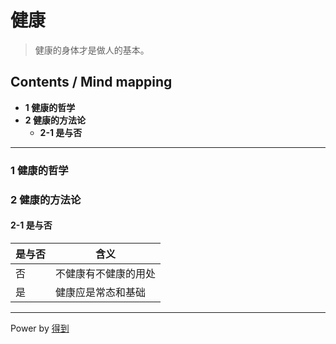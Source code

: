 # 健康
> 健康的身体才是做人的基本。

## Contents / Mind mapping
- **1 健康的哲学**
- **2 健康的方法论**
  - **2-1 是与否**

---

### 1 健康的哲学



### 2 健康的方法论

#### 2-1 是与否

|是与否|含义|
|  --  | -- |
|否|不健康有不健康的用处|
|是|健康应是常态和基础|


---
Power by [得到](https://igetget.com)
